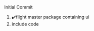 Initial Commit
1. ✔️flight master package containing ui
2. include code
   <include
   android:id="@+id/include"
   layout="@layout/bubbles_effect"
   android:layout_width="0dp"
   android:layout_height="0dp"
   app:layout_constraintBottom_toBottomOf="parent"
   app:layout_constraintEnd_toEndOf="parent"
   app:layout_constraintStart_toStartOf="parent"
   app:layout_constraintTop_toTopOf="parent" />
   
   